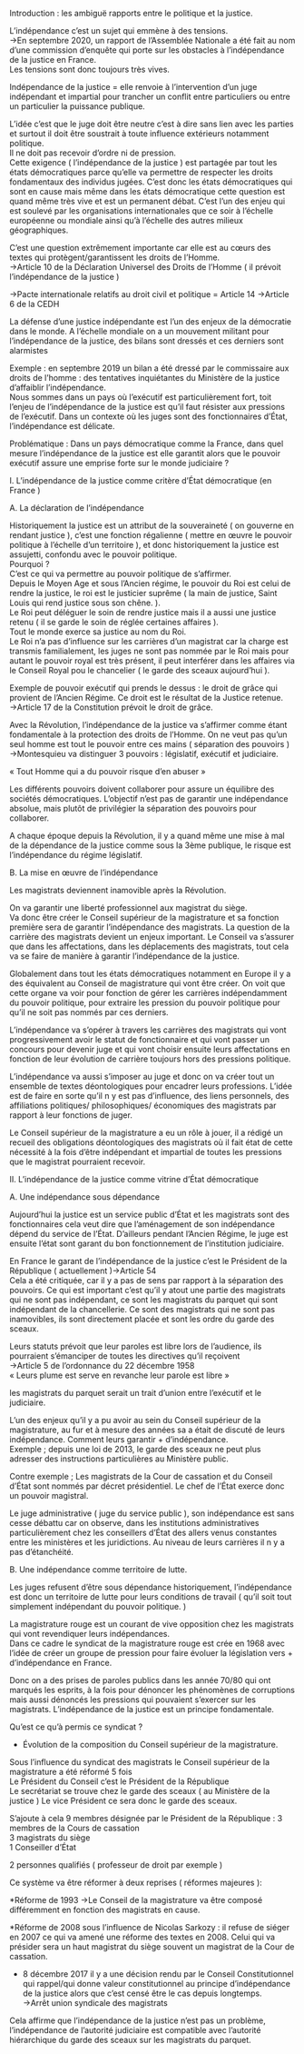 Introduction : les ambiguë rapports entre le politique et la justice.

L’indépendance c’est un sujet qui emmène à des tensions.  
→En septembre 2020, un rapport de l’Assemblée Nationale a été fait au nom d’une commission d’enquête qui porte sur les obstacles à l’indépendance de la justice en France.  
Les tensions sont donc toujours très vives.

Indépendance de la justice = elle renvoie à l’intervention d’un juge indépendant et impartial pour trancher un conflit entre particuliers ou entre un particulier la puissance publique.

L’idée c’est que le juge doit être neutre c’est à dire sans lien avec les parties et surtout il doit être soustrait à toute influence extérieurs notamment politique.  
Il ne doit pas recevoir d’ordre ni de pression.  
Cette exigence ( l’indépendance de la justice ) est partagée par tout les états démocratiques parce qu’elle va permettre de respecter les droits fondamentaux des individus jugées. C’est donc les états démocratiques qui sont en cause mais même dans les états démocratique cette question est quand même très vive et est un permanent débat. C’est l’un des enjeu qui est soulevé par les organisations internationales que ce soir à l’échelle européenne ou mondiale ainsi qu’à l’échelle des autres milieux géographiques.

C’est une question extrêmement importante car elle est au cœurs des textes qui protègent/garantissent les droits de l’Homme.  
→Article 10 de la Déclaration Universel des Droits de l’Homme ( il prévoit l’indépendance de la justice )

→Pacte internationale relatifs au droit civil et politique = Article 14 →Article 6 de la CEDH

La défense d’une justice indépendante est l’un des enjeux de la démocratie dans le monde. A l’échelle mondiale on a un mouvement militant pour l’indépendance de la justice, des bilans sont dressés et ces derniers sont alarmistes

Exemple : en septembre 2019 un bilan a été dressé par le commissaire aux droits de l’homme : des tentatives inquiétantes du Ministère de la justice d’affaiblir l’indépendance.  
Nous sommes dans un pays où l’exécutif est particulièrement fort, toit l’enjeu de l’indépendance de la justice est qu’il faut résister aux pressions de l’exécutif. Dans un contexte où les juges sont des fonctionnaires d’État, l’indépendance est délicate.

Problématique : Dans un pays démocratique comme la France, dans quel mesure l’indépendance de la justice est elle garantit alors que le pouvoir exécutif assure une emprise forte sur le monde judiciaire ?

I. L’indépendance de la justice comme critère d’État démocratique (en France )

A. La déclaration de l’indépendance

Historiquement la justice est un attribut de la souveraineté ( on gouverne en rendant justice ), c’est une fonction régalienne ( mettre en œuvre le pouvoir politique à l’échelle d’un territoire ), et donc historiquement la justice est assujetti, confondu avec le pouvoir politique.  
Pourquoi ?  
C’est ce qui va permettre au pouvoir politique de s’affirmer.  
Depuis le Moyen Age et sous l’Ancien régime, le pouvoir du Roi est celui de rendre la justice, le roi est le justicier suprême ( la main de justice, Saint Louis qui rend justice sous son chêne. ).  
Le Roi peut déléguer le soin de rendre justice mais il a aussi une justice retenu ( il se garde le soin de réglée certaines affaires ).  
Tout le monde exerce sa justice au nom du Roi.  
Le Roi n’a pas d’influence sur les carrières d’un magistrat car la charge est transmis familialement, les juges ne sont pas nommée par le Roi mais pour autant le pouvoir royal est très présent, il peut interférer dans les affaires via le Conseil Royal pou le chancelier ( le garde des sceaux aujourd’hui ).

Exemple de pouvoir exécutif qui prends le dessus : le droit de grâce qui provient de l’Ancien Régime. Ce droit est le résultat de la Justice retenue.  
→Article 17 de la Constitution prévoit le droit de grâce.

Avec la Révolution, l’indépendance de la justice va s’affirmer comme étant fondamentale à la protection des droits de l’Homme. On ne veut pas qu’un seul homme est tout le pouvoir entre ces mains ( séparation des pouvoirs ) →Montesquieu va distinguer 3 pouvoirs : législatif, exécutif et judiciaire.

« Tout Homme qui a du pouvoir risque d’en abuser »

Les différents pouvoirs doivent collaborer pour assure un équilibre des sociétés démocratiques. L’objectif n’est pas de garantir une indépendance absolue, mais plutôt de privilégier la séparation des pouvoirs pour collaborer.

A chaque époque depuis la Révolution, il y a quand même une mise à mal de la dépendance de la justice comme sous la 3ème publique, le risque est l’indépendance du régime législatif.

B. La mise en œuvre de l’indépendance

Les magistrats deviennent inamovible après la Révolution.

On va garantir une liberté professionnel aux magistrat du siège.  
Va donc être créer le Conseil supérieur de la magistrature et sa fonction première sera de garantir l’indépendance des magistrats. La question de la carrière des magistrats devient un enjeux important. Le Conseil va s’assurer que dans les affectations, dans les déplacements des magistrats, tout cela va se faire de manière à garantir l’indépendance de la justice.

Globalement dans tout les états démocratiques notamment en Europe il y a des équivalent au Conseil de magistrature qui vont être créer. On voit que cette organe va voir pour fonction de gérer les carrières indépendamment du pouvoir politique, pour extraire les pression du pouvoir politique pour qu’il ne soit pas nommés par ces derniers.

L’indépendance va s’opérer à travers les carrières des magistrats qui vont progressivement avoir le statut de fonctionnaire et qui vont passer un concours pour devenir juge et qui vont choisir ensuite leurs affectations en fonction de leur évolution de carrière toujours hors des pressions politique.

L’indépendance va aussi s’imposer au juge et donc on va créer tout un ensemble de textes déontologiques pour encadrer leurs professions. L’idée est de faire en sorte qu’il n y est pas d’influence, des liens personnels, des affiliations politiques/ philosophiques/ économiques des magistrats par rapport à leur fonctions de juger.

Le Conseil supérieur de la magistrature a eu un rôle à jouer, il a rédigé un recueil des obligations déontologiques des magistrats où il fait état de cette nécessité à la fois d’être indépendant et impartial de toutes les pressions que le magistrat pourraient recevoir.

II. L’indépendance de la justice comme vitrine d’État démocratique

A. Une indépendance sous dépendance

Aujourd’hui la justice est un service public d’État et les magistrats sont des fonctionnaires cela veut dire que l’aménagement de son indépendance dépend du service de l’État. D’ailleurs pendant l’Ancien Régime, le juge est ensuite l’état sont garant du bon fonctionnement de l’institution judiciaire.

En France le garant de l’indépendance de la justice c’est le Président de la République ( actuellement )→Article 54  
Cela a été critiquée, car il y a pas de sens par rapport à la séparation des pouvoirs. Ce qui est important c’est qu’il y atout une partie des magistrats qui ne sont pas indépendant, ce sont les magistrats du parquet qui sont indépendant de la chancellerie. Ce sont des magistrats qui ne sont pas inamovibles, ils sont directement placée et sont les ordre du garde des sceaux.

Leurs statuts prévoit que leur paroles est libre lors de l’audience, ils pourraient s’émanciper de toutes les directives qu’il reçoivent  
→Article 5 de l’ordonnance du 22 décembre 1958  
« Leurs plume est serve en revanche leur parole est libre »

les magistrats du parquet serait un trait d’union entre l’exécutif et le judiciaire.

L’un des enjeux qu’il y a pu avoir au sein du Conseil supérieur de la magistrature, au fur et à mesure des années sa a était de discuté de leurs indépendance. Comment leurs garantir + d’indépendance.  
Exemple ; depuis une loi de 2013, le garde des sceaux ne peut plus adresser des instructions particulières au Ministère public.

Contre exemple ; Les magistrats de la Cour de cassation et du Conseil d’État sont nommés par décret présidentiel. Le chef de l’État exerce donc un pouvoir magistral.

Le juge administrative ( juge du service public ), son indépendance est sans cesse débattu car on observe, dans les institutions administratives particulièrement chez les conseillers d’État des allers venus constantes entre les ministères et les juridictions. Au niveau de leurs carrières il n y a pas d’étanchéité.

B. Une indépendance comme territoire de lutte.

Les juges refusent d’être sous dépendance historiquement, l’indépendance est donc un territoire de lutte pour leurs conditions de travail ( qu’il soit tout simplement indépendant du pouvoir politique. )

La magistrature rouge est un courant de vive opposition chez les magistrats qui vont revendiquer leurs indépendances.  
Dans ce cadre le syndicat de la magistrature rouge est crée en 1968 avec l’idée de créer un groupe de pression pour faire évoluer la législation vers + d’indépendance en France.

Donc on a des prises de paroles publics dans les année 70/80 qui ont marqués les esprits, à la fois pour dénoncer les phénomènes de corruptions mais aussi dénoncés les pressions qui pouvaient s’exercer sur les magistrats. L’indépendance de la justice est un principe fondamentale.

Qu’est ce qu’à permis ce syndicat ?

- Évolution de la composition du Conseil supérieur de la magistrature.

Sous l’influence du syndicat des magistrats le Conseil supérieur de la magistrature a été réformé 5 fois  
Le Président du Conseil c’est le Président de la République  
Le secrétariat se trouve chez le garde des sceaux ( au Ministère de la justice ) Le vice Président ce sera donc le garde des sceaux.

S’ajoute à cela 9 membres désignée par le Président de la République : 3 membres de la Cours de cassation  
3 magistrats du siège  
1 Conseiller d’État

2 personnes qualifiés ( professeur de droit par exemple )

Ce système va être réformer à deux reprises ( réformes majeures ):

*Réforme de 1993 →Le Conseil de la magistrature va être composé différemment en fonction des magistrats en cause.

*Réforme de 2008 sous l’influence de Nicolas Sarkozy : il refuse de siéger en 2007 ce qui va amené une réforme des textes en 2008. Celui qui va présider sera un haut magistrat du siège souvent un magistrat de la Cour de cassation.

- 8 décembre 2017 il y a une décision rendu par le Conseil Constitutionnel qui rappel/qui donne valeur constitutionnel au principe d’indépendance de la justice alors que c’est censé être le cas depuis longtemps.  
→Arrêt union syndicale des magistrats

Cela affirme que l’indépendance de la justice n’est pas un problème, l’indépendance de l’autorité judiciaire est compatible avec l’autorité hiérarchique du garde des sceaux sur les magistrats du parquet.